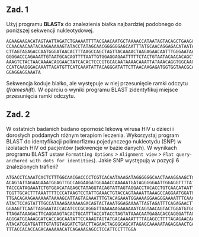 ## Zad. 1
Użyj programu **BLASTx** do znalezienia białka najbardziej podobnego do poniższej sekwencji nukleotydowej. 

```
AGAAGAAGACATAGTAATTAGATCTGAAAATTTTACGAACAATGCTAAAACCATAATAGTACAGCTGAAGGAATCTATAAAAATTAATTGTACAAGAC
CCAACAACAATACAAGAAAAAGTATACCTATAGCAACGGGGGGAGCAATTTATGCAACAGGAGACATAATAGGAGATATAAGACAAGCACATTGTAAC
CTTAGTAGAGACCAATGGGATAACACTTTAAGCCAGCTAGTTACAAAACTAAGAGAACAATTTGGGAATAAACAATAGCCTTTAATCAATCCTCAGGA
GGGGACCCAGAAATTGTAATGCACAGTTTTAATTGTGGAGGAGAATTTTTCTACTGTAATACAACACAGCTGTTTAATAGTACTTGGCCAACTAATAA
AAAGTCTACTAACAAAACAGGAACTATCACACTCCCGTGCAGAATAAAACAAATTATAAACAGGTGGCAAGAAGTAGGAAAAGCAATGTATGCCCCTC
CCATCAAGGGACAAATTAGATGTTCATCAAATATTACAGGGATATTCTTAACAAGAGATGGTGGTAACGCAAGCGATGAGACCGAGACCTTCAGACCT
GGAGGAGGAAATA
```

Sekwencja koduje białko, ale występuje w niej przesunięcie ramki odczytu (*frameshift*). W oparciu o wyniki programu BLAST zidentyfikuj miejsce przesunięcia ramki odczytu.


## Zad. 2
W ostatnich badanich badano oporność lekową wirusa HIV u dzieci i dorosłych poddanych różnym terapiom leczenia. Wykorzystaj program BLAST do identyfikacji polimorfizmu pojedynczego nukleotydu (SNP) w izolatach HIV od pacjentów (sekwencje w bazie danych). W wynikach programu BLAST ustaw `Formatting Options` > `Alignment view` > `Flat query-anchored with dots for identities`). Jakie SNP występują w pozycji 6 znalezionych trafień?

```
ATGACCTCAAATCACTCTTTGGCAACGACCCCTCGTCACAATAAAGATAGGGGGGCAACTAAAGGAAGCTCTATTAGATACAGGAGCAGATGAT
ACAGTATTAGAAGAAATGGAGTTGCCAGGAAGATGGAAACCAAAAATGATAGGGGGAATTGGAGGTTTTATCAAAGTAAGACAGTATGATCAGA
TACCCATAGAAATCTGTGGACATAGAGCTATAGGTACAGTATTAGTAGGACCTACACCTGTCAACATAATTGGAAGAAATCTGTTGACTCAGCT
TGGTTGCACTTTAAATTTTCCCATAAGTCCTATTGAAACTGTACCAGTAAAATTAAAGCCAGGAATGGATGGCCCAAAAGTTAAACAATGGCCA
TTGACAGAAGAAAAAATAAAAGCATTAGTAGAAATTTGTACAGAAATGGAAAAGGAAGGGAAAATTTCAAAAATTGGGCCTGAAAATCCATACA
ATACTCCAGTATTTGCCATAAAGAAAAAAGACAGTACTAAATGGAGAAAATTAGTAGATTTCAGAGAACTTAATAAGAAAACTCAAGACTTCTG
GGAAGTTCAATTAGGAATACCACATCCCGCAGGGTTAAAAAAGAAAAAATCAGTAACAGTACTGGATGTGGGTGATGCATATTTTTCAGTTCCC
TTAGATAAAGACTTCAGGAAGTACACTGCATTTACCATACCTAGTATAAACAATGAGACACCAGGGATTAGATATCAGTACAATGTGCTTCCAC
AGGGATGGAAAGGATCACCAGCAATATTCCAAAGTAGTATGACAAAAATTTTAGAGCCTTTTAGAGAACAAAATCCAGAAATAGTTATCTATCA
ATACATGGATGATTTGTATGTAGGATCTGACTTAGAACTAGGGCAGCATAGAGCAAAAATAGAGGAACTGAGACGACATCTGTTGAGGTGGGGA
TTTACCACACCAGACAAAAAACATCAGAAAGAGCCTCCATTCCTTTGGA
```